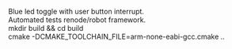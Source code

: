Blue led toggle with user button interrupt.  
Automated tests renode/robot framework.  
mkdir build && cd build  
cmake -DCMAKE_TOOLCHAIN_FILE=arm-none-eabi-gcc.cmake ..  